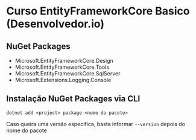 # Curso EntityFrameworkCore Basico (Desenvolvedor.io)

## NuGet Packages

- Microsoft.EntityFrameworkCore.Design
- Microsoft.EntityFrameworkCore.Tools
- Microsoft.EntityFrameworkCore.SqlServer
- Microsoft.Extensions.Logging.Console

## Instalação NuGet Packages via CLI 
  ```
  dotnet add <project> package <nome do pacote>
  ```
  Caso queira uma versão específica, basta informar ``` --version ``` depois do nome do pacote
